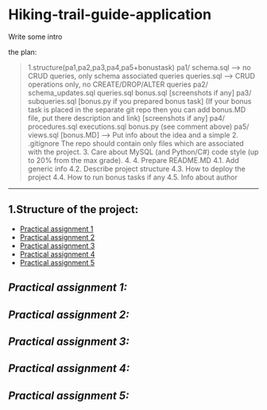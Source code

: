 # Hiking-trail-guide-application

Write some intro
> 
the plan:
>1.structure(pa1,pa2,pa3,pa4,pa5+bonustask) pa1/
schema.sql --> no CRUD queries, only schema associated queries
queries.sql --> CRUD operations only, no CREATE/DROP/ALTER queries
pa2/
schema_updates.sql
queries.sql
bonus.sql
[screenshots if any]
pa3/
subqueries.sql
[bonus.py if you prepared bonus task] (If your bonus task is placed in the separate git repo then you can add bonus.MD file, put there description and link)
[screenshots if any]
pa4/
procedures.sql
executions.sql
bonus.py (see comment above)
pa5/
views.sql
[bonus.MD] --> Put info about the idea and a simple
> 2. .gitignore
     The repo should contain only files which are associated with the project.
> 3. Care about MySQL (and Python/C#) code style (up to 20% from the max grade).
> 4. 4. Prepare README.MD
        4.1. Add generic info
        4.2. Describe project structure
        4.3. How to deploy the project
        4.4. How to run bonus tasks if any
        4.5. Info about author
****
## **1.Structure of the project:**
* [Practical assignment 1](#practical-assignment-1)
* [Practical assignment 2](#practical-assignment-2)
* [Practical assignment 3](#practical-assignment-3)
* [Practical assignment 4](#practical-assignment-4)
* [Practical assignment 5](#practical-assignment-5)



## ***Practical assignment 1:***

## ***Practical assignment 2:***
## ***Practical assignment 3:***
## ***Practical assignment 4:***
## ***Practical assignment 5:***




